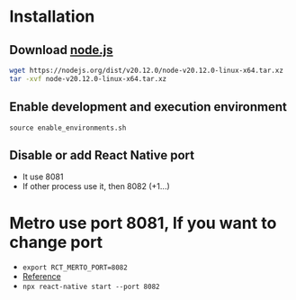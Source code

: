 # Installation

## Download [node.js](https://nodejs.org/en/download/prebuilt-binaries)

```bash
wget https://nodejs.org/dist/v20.12.0/node-v20.12.0-linux-x64.tar.xz
tar -xvf node-v20.12.0-linux-x64.tar.xz
```

## Enable development and execution environment

```
source enable_environments.sh
```

## Disable or add React Native port

- It use 8081
- If other process use it, then 8082 (+1...)

# Metro use port 8081, If you want to change port

- `export RCT_MERTO_PORT=8082`
- [Reference](https://stackoverflow.com/questions/34431052/react-native-change-listening-port/63683065#63683065)
- `npx react-native start --port 8082`
